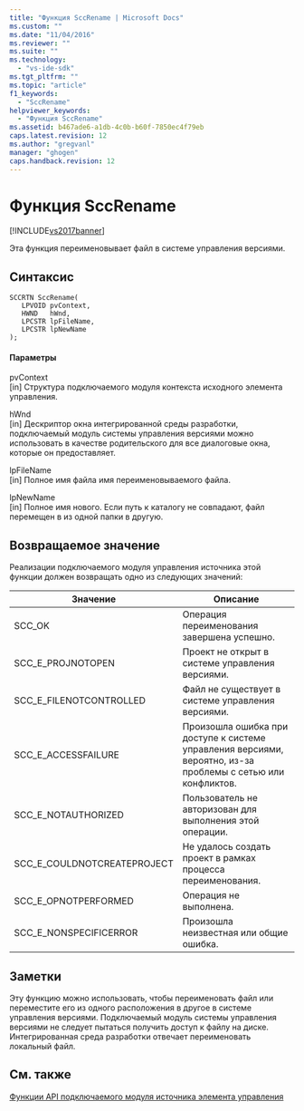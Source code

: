 ```yaml
---
title: "Функция SccRename | Microsoft Docs"
ms.custom: ""
ms.date: "11/04/2016"
ms.reviewer: ""
ms.suite: ""
ms.technology: 
  - "vs-ide-sdk"
ms.tgt_pltfrm: ""
ms.topic: "article"
f1_keywords: 
  - "SccRename"
helpviewer_keywords: 
  - "Функция SccRename"
ms.assetid: b467ade6-a1db-4c0b-b60f-7850ec4f79eb
caps.latest.revision: 12
ms.author: "gregvanl"
manager: "ghogen"
caps.handback.revision: 12
---
```

# Функция SccRename
[!INCLUDE[vs2017banner](../code-quality/includes/vs2017banner.md)]

Эта функция переименовывает файл в системе управления версиями.  
  
## Синтаксис  
  
```cpp#  
SCCRTN SccRename(  
   LPVOID pvContext,  
   HWND   hWnd,  
   LPCSTR lpFileName,  
   LPCSTR lpNewName  
);  
```  
  
#### Параметры  
 pvContext  
 \[in\] Структура подключаемого модуля контекста исходного элемента управления.  
  
 hWnd  
 \[in\] Дескриптор окна интегрированной среды разработки, подключаемый модуль системы управления версиями можно использовать в качестве родительского для все диалоговые окна, которые он предоставляет.  
  
 lpFileName  
 \[in\] Полное имя файла имя переименовываемого файла.  
  
 lpNewName  
 \[in\] Полное имя нового. Если путь к каталогу не совпадают, файл перемещен в из одной папки в другую.  
  
## Возвращаемое значение  
 Реализации подключаемого модуля управления источника этой функции должен возвращать одно из следующих значений:  
  
|Значение|Описание|  
|--------------|--------------|  
|SCC\_OK|Операция переименования завершена успешно.|  
|SCC\_E\_PROJNOTOPEN|Проект не открыт в системе управления версиями.|  
|SCC\_E\_FILENOTCONTROLLED|Файл не существует в системе управления версиями.|  
|SCC\_E\_ACCESSFAILURE|Произошла ошибка при доступе к системе управления версиями, вероятно, из\-за проблемы с сетью или конфликтов.|  
|SCC\_E\_NOTAUTHORIZED|Пользователь не авторизован для выполнения этой операции.|  
|SCC\_E\_COULDNOTCREATEPROJECT|Не удалось создать проект в рамках процесса переименования.|  
|SCC\_E\_OPNOTPERFORMED|Операция не выполнена.|  
|SCC\_E\_NONSPECIFICERROR|Произошла неизвестная или общие ошибка.|  
  
## Заметки  
 Эту функцию можно использовать, чтобы переименовать файл или переместите его из одного расположения в другое в системе управления версиями. Подключаемый модуль системы управления версиями не следует пытаться получить доступ к файлу на диске. Интегрированная среда разработки отвечает переименовать локальный файл.  
  
## См. также  
 [Функции API подключаемого модуля источника элемента управления](../extensibility/source-control-plug-in-api-functions.md)
